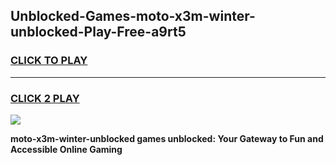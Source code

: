 
## Unblocked-Games-moto-x3m-winter-unblocked-Play-Free-a9rt5
<h3>
<a href="https://premium76.site?title=moto-x3m-winter-unblocked&ref=23A">CLICK TO PLAY</a></h3>
<hr>

<h3>
<a href="https://premium76.site?title=moto-x3m-winter-unblocked&ref=23A">CLICK 2 PLAY</a>
  
</h3>

<a href="https://premium76.site?title=moto-x3m-winter-unblocked&ref=23A"><img src="https://clearcache.store/games.png"></a>


**moto-x3m-winter-unblocked games unblocked: Your Gateway to Fun and Accessible Online Gaming**
